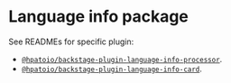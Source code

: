 # Language info package

See READMEs for specific plugin:

- [`@hpatoio/backstage-plugin-language-info-processor`](packages/backstage-plugin-language-info-processor).
- [`@hpatoio/backstage-plugin-language-info-card`](packages/backstage-plugin-language-info-card).